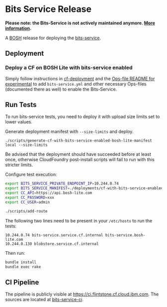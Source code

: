 # Bits Service Release


**Please note: the Bits-Service is not actively maintained anymore. [More information](https://lists.cloudfoundry.org/g/cf-dev/message/8660).**


A [BOSH](http://docs.cloudfoundry.org/bosh/) release for deploying the [bits-service](https://github.com/cloudfoundry-incubator/bits-service).

## Deployment

### Deploy a CF on BOSH Lite with bits-service enabled

Simply follow instructions in [cf-deployment](https://github.com/cloudfoundry/cf-deployment) and the [Ops-file README for experimental](https://github.com/cloudfoundry/cf-deployment/blob/master/operations/experimental/README.md) to add `bits-service.yml` and other necessary Ops-files (documented there as well) to enable the Bits-Service.

## Run Tests

To run bits-service tests, you need to deploy it with upload size limits set to lower values.

Generate deployment manifest with `--size-limits` and deploy.
```
./scripts/generate-cf-with-bits-service-enabled-bosh-lite-manifest local --size-limits
```
Be advised that the deployment should have succeeded before at least once, otherwise CloudFoundry post-install scripts will fail to run with this stricter limits.

Configure test execution:

```sh
export BITS_SERVICE_PRIVATE_ENDPOINT_IP=10.244.0.74
export BITS_SERVICE_MANIFEST=./deployments/cf-with-bits-service-enabled.yml
export CC_API=https://api.bosh-lite.com
export CC_PASSWORD=xxx
export CC_USER=admin

./scripts/add-route
```

The following two lines need to be present in your `/etc/hosts` to run the tests:
```
10.244.0.74 bits-service.service.cf.internal bits-service.bosh-lite.com
10.244.0.130 blobstore.service.cf.internal
```

Then run:

```sh
bundle install
bundle exec rake
```

## CI Pipeline

The pipeline is publicly visible at https://ci.flintstone.cf.cloud.ibm.com. The sources are located at [bits-service-ci](https://github.com/cloudfoundry-incubator/bits-service-ci).
